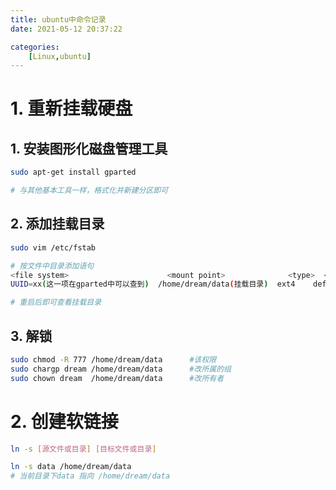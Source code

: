 ```yaml
---
title: ubuntu中命令记录
date: 2021-05-12 20:37:22

categories: 
    [Linux,ubuntu]
---
```


# 1. 重新挂载硬盘

## 1. 安装图形化磁盘管理工具
```bash
sudo apt-get install gparted

# 与其他基本工具一样，格式化并新建分区即可
```

## 2. 添加挂载目录
```bash
sudo vim /etc/fstab

# 按文件中目录添加语句
<file system>                      <mount point>              <type>  <options>    <dump>  <pass>
UUID=xx(这一项在gparted中可以查到)  /home/dream/data(挂载目录)  ext4    defaults    0   0

# 重启后即可查看挂载目录
```

## 3. 解锁

```bash
sudo chmod -R 777 /home/dream/data      #该权限
sudo chargp dream /home/dream/data      #改所属的组
sudo chown dream  /home/dream/data      #改所有者
```

# 2. 创建软链接

```bash
ln -s [源文件或目录] [目标文件或目录]

ln -s data /home/dream/data
# 当前目录下data 指向 /home/dream/data
```
